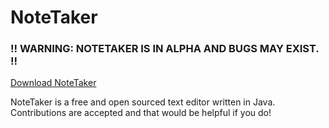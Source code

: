 # NoteTaker

### !! WARNING: NOTETAKER IS IN ALPHA AND BUGS MAY EXIST. !! <br />
[Download NoteTaker](https://github.com/PlacidityIsEpic/NoteTaker/releases/download/NT-Alpha-0.2.0/NoteTaker-0.2.0.jar)

NoteTaker is a free and open sourced text editor written in Java. Contributions are accepted and that would be helpful if you do!
